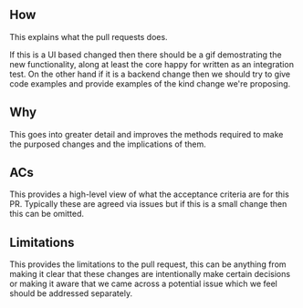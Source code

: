 ## How

This explains what the pull requests does.

If this is a UI based changed then there should be a gif demostrating the new functionality, along at least the core
happy for written as an integration test. On the other hand if it is a backend change then we should try to give code
examples and provide examples of the kind change we're proposing.

## Why

This goes into greater detail and improves the methods required to make the purposed changes and the implications of
them.

## ACs

This provides a high-level view of what the acceptance criteria are for this PR. Typically these are agreed via
issues but if this is a small change then this can be omitted.

## Limitations

This provides the limitations to the pull request, this can be anything from making it clear that these changes are
intentionally make certain decisions or making it aware that we came across a potential issue which we feel should be
addressed separately.
